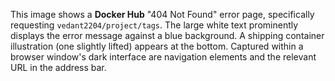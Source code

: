 This image shows a **Docker Hub** "404 Not Found" error page, specifically requesting `vedant2204/project/tags`. The large white text prominently displays the error message against a blue background. A shipping container illustration (one slightly lifted) appears at the bottom. Captured within a browser window's dark interface are navigation elements and the relevant URL in the address bar.